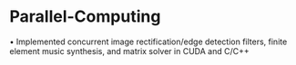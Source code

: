 # Parallel-Computing
• Implemented concurrent image rectification/edge detection filters, finite element music synthesis, and matrix solver in CUDA and C/C++
